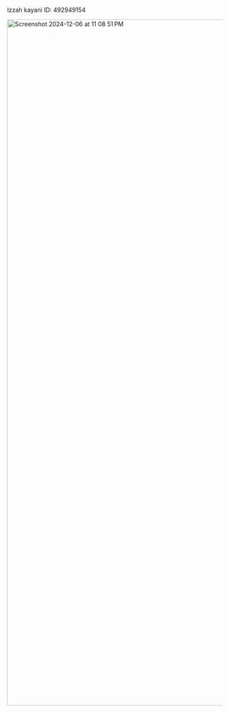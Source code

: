 Izzah kayani ID: 492949154


<img width="1603" alt="Screenshot 2024-12-06 at 11 08 51 PM" src="https://github.com/user-attachments/assets/f47d5af8-a6b4-4095-893e-1ca18ec332b3">
